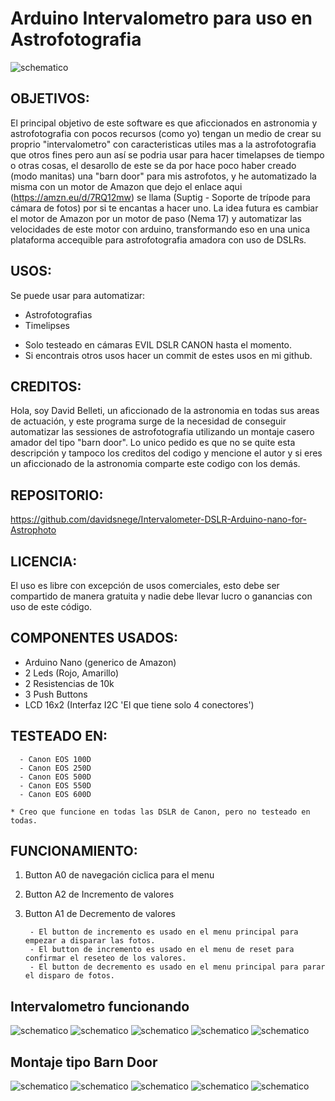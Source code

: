 # Arduino Intervalometro para uso en Astrofotografia

![schematico](https://github.com/davidsnege/Intervalometer-DSLR-Arduino-nano-for-Astrophoto/blob/main/images/Schema.png)

## OBJETIVOS:

  El principal objetivo de este software es que aficcionados en astronomia y astrofotografia con pocos recursos (como yo)
  tengan un medio de crear su proprio "intervalometro" con caracteristicas utiles mas a la astrofotografia que otros fines
  pero aun así se podria usar para hacer timelapses de tiempo o otras cosas, el desarollo de este se da por hace poco haber
  creado (modo manitas) una "barn door" para mis astrofotos, y he automatizado la misma con un motor de Amazon que dejo el
  enlace aqui (https://amzn.eu/d/7RQ12mw) se llama (Suptig - Soporte de trípode para cámara de fotos) por si te encantas
  a hacer uno. La idea futura es cambiar el motor de Amazon por un motor de paso (Nema 17) y automatizar las velocidades
  de este motor con arduino, transformando eso en una unica plataforma accequible para astrofotografia amadora con uso de
  DSLRs.

## USOS:

  Se puede usar para automatizar:

  - Astrofotografias
  - Timelipses

  * Solo testeado en cámaras EVIL DSLR CANON hasta el momento.
  * Si encontrais otros usos hacer un commit de estes usos en mi github.

## CREDITOS:

  Hola, soy David Belleti, un aficcionado de la astronomia en todas sus areas de actuación, y este programa surge de la 
  necesidad de conseguir automatizar las sessiones de astrofotografia utilizando un montaje casero amador del tipo
  "barn door". Lo unico pedido es que no se quite esta descripción y tampoco los creditos del codigo y mencione el 
  autor y si eres un aficcionado de la astronomia comparte este codigo con los demás.

## REPOSITORIO:

  https://github.com/davidsnege/Intervalometer-DSLR-Arduino-nano-for-Astrophoto

## LICENCIA:

  El uso es libre con excepción de usos comerciales, esto debe ser compartido de manera gratuita y nadie debe llevar
  lucro o ganancias con uso de este código.

## COMPONENTES USADOS:

  - Arduino Nano (generico de Amazon)
  - 2 Leds (Rojo, Amarillo)
  - 2 Resistencias de 10k
  - 3 Push Buttons
  - LCD 16x2 (Interfaz I2C 'El que tiene solo 4 conectores')

## TESTEADO EN:
    
      - Canon EOS 100D
      - Canon EOS 250D
      - Canon EOS 500D
      - Canon EOS 550D
      - Canon EOS 600D

    * Creo que funcione en todas las DSLR de Canon, pero no testeado en todas.

## FUNCIONAMIENTO:

1. Button A0 de navegación ciclica para el menu
1. Button A2 de Incremento de valores
1. Button A1 de Decremento de valores

        - El button de incremento es usado en el menu principal para empezar a disparar las fotos.
        - El button de incremento es usado en el menu de reset para confirmar el reseteo de los valores.
        - El button de decremento es usado en el menu principal para parar el disparo de fotos.

## Intervalometro funcionando

![schematico](https://github.com/davidsnege/Intervalometer-DSLR-Arduino-nano-for-Astrophoto/blob/main/images/IMG_20231015_211219.jpg)
![schematico](https://github.com/davidsnege/Intervalometer-DSLR-Arduino-nano-for-Astrophoto/blob/main/images/IMG_20231015_211234.jpg)
![schematico](https://github.com/davidsnege/Intervalometer-DSLR-Arduino-nano-for-Astrophoto/blob/main/images/IMG_20231015_211238.jpg)
![schematico](https://github.com/davidsnege/Intervalometer-DSLR-Arduino-nano-for-Astrophoto/blob/main/images/IMG_20231015_211246.jpg)
![schematico](https://github.com/davidsnege/Intervalometer-DSLR-Arduino-nano-for-Astrophoto/blob/main/images/IMG_20231015_211253.jpg)

## Montaje tipo Barn Door

![schematico](https://github.com/davidsnege/Intervalometer-DSLR-Arduino-nano-for-Astrophoto/blob/main/images/IMG_20231013_234032.jpg)
![schematico](https://github.com/davidsnege/Intervalometer-DSLR-Arduino-nano-for-Astrophoto/blob/main/images/IMG_20231013_234036.jpg)
![schematico](https://github.com/davidsnege/Intervalometer-DSLR-Arduino-nano-for-Astrophoto/blob/main/images/IMG_20231013_234040.jpg)
![schematico](https://github.com/davidsnege/Intervalometer-DSLR-Arduino-nano-for-Astrophoto/blob/main/images/IMG_20231013_234045.jpg)
![schematico](https://github.com/davidsnege/Intervalometer-DSLR-Arduino-nano-for-Astrophoto/blob/main/images/IMG_20231013_234050.jpg)
